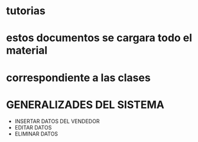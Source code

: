 # tutorias

# estos documentos se cargara todo el material
# correspondiente a las clases

# GENERALIZADES DEL SISTEMA
- INSERTAR DATOS DEL VENDEDOR
- EDITAR DATOS
- ELIMINAR DATOS